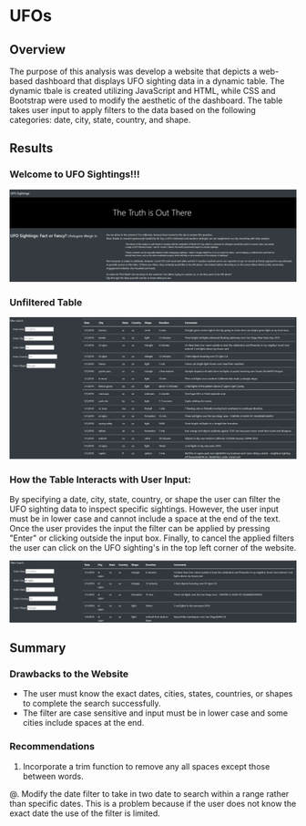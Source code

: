 # UFOs


## **Overview**
The purpose of this analysis was develop a website that depicts a web-based dashboard that displays UFO sighting data in a dynamic table. The dynamic tbale is created utilizing JavaScript and HTML, while CSS and Bootstrap were used to modify the aesthetic of the dashboard. The table takes user input to apply filters to the data based on the following categories: date, city, state, country, and shape.


## **Results**

### Welcome to UFO Sightings!!!

![Welcome](https://github.com/OmarQasem94/UFOs/blob/main/static/images/Welcome.PNG)
 
### Unfiltered Table

![Unfiltered](https://github.com/OmarQasem94/UFOs/blob/main/static/images/Unfiltered.PNG)

### How the Table Interacts with User Input:

By specifying a date, city, state, country, or shape the user can filter the UFO sighting data to inspect specific sightings. However, the user input must be in lower case and cannot include a space at the end of the text. Once the user provides the input the filter can be applied by pressing "Enter" or clicking outside the input box. Finally, to cancel the applied filters the user can click on the UFO sighting's in the top left corner of the website.

![Filtered](https://github.com/OmarQasem94/UFOs/blob/main/static/images/Filtered.PNG)


## **Summary**

### Drawbacks to the Website

* The user must know the exact dates, cities, states, countries, or shapes to complete the search successfully.
* The filter are case sensitive and input must be in lower case and some cities include spaces at the end.

### Recommendations

1. Incorporate a trim function to remove any all spaces except those between words.

@. Modify the date filter to take in two date to search within a range rather than specific dates. This is a problem because if the user does not know the exact date the use of the filter is limited.
